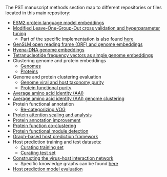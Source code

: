 The PST manuscript methods section map to different repositories or files located in this main repository:

- [ESM2 protein language model embeddings](../esm_embed/)
- [Modified Leave-One-Group-Out cross validation and hyperparameter tuning](../lightning-crossval/)
    - Part of the specific implementation is also found [here](../src/pst/training/)
- [GenSLM open reading frame (ORF) and genome embeddings](genome_embeddings/genslm_embed/)
- [Hyena-DNA genome embeddings](genome_embeddings/hyena-dna-embed/)
- [Tetranucleotide frequency vectors as simple genome embeddings](genome_embeddings/kmer.ipynb)
- Clustering genome and protein embeddings
    - [Genomes](genome_embeddings/clustering.ipynb)
    - [Proteins](protein_embeddings/clustering.ipynb)
- Genome and protein clustering evaluation
    - [Genome viral and host taxonomy purity](genome_embeddings/evaluations/taxonomy_purity.ipynb)
    - [Protein functional purity](protein_embeddings/evaluations/functional_purity.ipynb)
- [Average amino acid identity (AAI)](genome_embeddings/evaluations/AAI.ipynb)
- [Average amino acid identity (AAI) genome clustering](genome_embeddings/evaluations/AAI_clustering.ipynb)
- Protein functional annotation
    - [Re-categorizing VOG](protein_embeddings/annotations/relabel_VOG.ipynb)
- [Protein attention scaling and analysis](protein_embeddings/evaluations/attention.ipynb)
- [Protein annotation improvement](protein_embeddings/evaluations/annotation_improvement.ipynb)
- [Protein function co-clustering](protein_embeddings/evaluations/function_co-clustering.ipynb)
- [Protein functional module detection](protein_embeddings/evaluations/functional_module_detection.ipynb)
- [Graph-based host prediction framework](PST_host_prediction)
- Host prediction training and test datasets:
    - [Curating training set](PST_host_prediction/data/training_set_hosts.ipynb)
    - [Curating test set](PST_host_prediction/data/test_set_hosts.ipynb)
- [Constructing the virus-host interaction network](PST_host_prediction/data/create_knowledge_graph.ipynb)
    - Specific knowledge graphs can be found [here](PST_host_prediction/data/knowledge_graphs/)
- [Host prediction model evaluation](PST_host_prediction/evaluations/iPHoP_test_set_evaluation.ipynb)